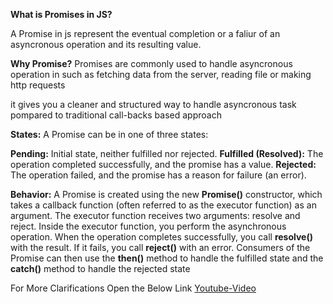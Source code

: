 **What is Promises in JS?**

A Promise in js represent the eventual completion or a faliur of an asyncronous operation and its resulting value.

**Why Promise?**
Promises are commonly used to handle asyncronous operation in such as fetching data from the server, reading file or making http requests

it gives you a cleaner and structured way to handle asyncronous task pompared to traditional call-backs based approach

**States:**
A Promise can be in one of three states:

**Pending:** Initial state, neither fulfilled nor rejected.
**Fulfilled (Resolved):** The operation completed successfully, and the promise has a value.
**Rejected:** The operation failed, and the promise has a reason for failure (an error).

**Behavior:**
A Promise is created using the new **Promise()** constructor, which takes a callback function (often referred to as the executor function) as an argument. The executor function receives two arguments: resolve and reject.
Inside the executor function, you perform the asynchronous operation. When the operation completes successfully, you call **resolve()** with the result. If it fails, you call **reject()** with an error.
Consumers of the Promise can then use the **then()** method to handle the fulfilled state and the **catch()** method to handle the rejected state

For More Clarifications Open the Below Link 
[Youtube-Video](https://youtu.be/RpxX1QIWlVs?si=5HfgSB0QvQA__C6K)